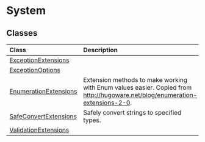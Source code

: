 # System

## Classes
|**Class**|**Description**|
|:-----|:-----|
|[ExceptionExtensions](System.ExceptionExtensions.md)||
|[ExceptionOptions](System.ExceptionOptions.md)||
|[EnumerationExtensions](System.EnumerationExtensions.md)|Extension methods to make working with Enum values easier. Copied from http://hugoware.net/blog/enumeration-extensions-2-0.|
|[SafeConvertExtensions](System.SafeConvertExtensions.md)|Safely convert strings to specified types.|
|[ValidationExtensions](System.ValidationExtensions.md)||
